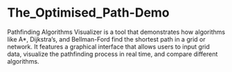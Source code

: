 # The_Optimised_Path-Demo
Pathfinding Algorithms Visualizer is a tool that demonstrates how algorithms like A*, Dijkstra’s, and Bellman-Ford find the shortest path in a grid or network. It features a graphical interface that allows users to input grid data, visualize the pathfinding process in real time, and compare different algorithms. 
